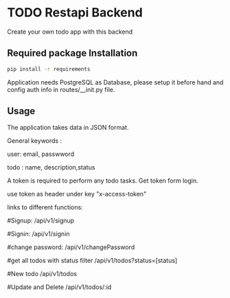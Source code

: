 # TODO Restapi Backend

Create your own todo app with this backend 

## Required package Installation 


```bash
pip install -r requirements
```

Application needs PostgreSQL as Database, please setup it before hand and config auth info in routes/__init.py file.

## Usage

The application takes data in JSON format.

General keywords : 

user: email, passwword

todo : name, description,status

A token is required to perform any todo tasks. Get token form login.

use token as header under key "x-access-token"

links to different functions:

#Signup: /api/v1/signup 

#Signin: /api/v1/signin

#change password: /api/v1/changePassword

#get all todos with status filter /api/v1/todos?status=[status]

#New todo  /api/v1/todos

#Update and Delete /api/v1/todos/:id 
